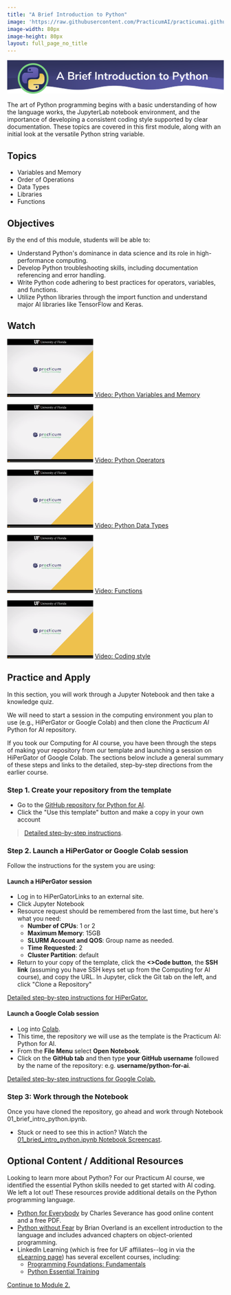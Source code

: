 ```yaml
---
title: "A Brief Introduction to Python"
image: 'https://raw.githubusercontent.com/PracticumAI/practicumai.github.io/main/images/icons/practicumai_python.png'
image-width: 80px
image-height: 80px
layout: full_page_no_title
---
```


![A brief intro to Python banner](/images/python_m1_banner.png)

The art of Python programming begins with a basic understanding of how the language works, the JupyterLab notebook environment, and the importance of developing a consistent coding style supported by clear documentation. These topics are covered in this first module, along with an initial look at the versatile Python string variable.

## Topics

* Variables and Memory
* Order of Operations
* Data Types
* Libraries
* Functions

## Objectives

By the end of this module, students will be able to:

* Understand Python's dominance in data science and its role in high-performance computing.
* Develop Python troubleshooting skills, including documentation referencing and error handling.
* Write Python code adhering to best practices for operators, variables, and functions.
* Utilize Python libraries through the import function and understand major AI libraries like TensorFlow and Keras.

## Watch

[![Thumbnail screenshot of a Practicum AI video](/images/video_thumbnail.png)](https://mediasite.video.ufl.edu/Mediasite/Play/c1f274599dbc44ce94a024826dc7cfb91d) [Video: Python Variables and Memory](https://mediasite.video.ufl.edu/Mediasite/Play/c1f274599dbc44ce94a024826dc7cfb91d)

[![Thumbnail screenshot of a Practicum AI video](/images/video_thumbnail.png)](https://mediasite.video.ufl.edu/Mediasite/Play/5ad15eb9f24942b78984d3c19cdfd7d11d) [Video: Python Operators](https://mediasite.video.ufl.edu/Mediasite/Play/5ad15eb9f24942b78984d3c19cdfd7d11d)

[![Thumbnail screenshot of a Practicum AI video](/images/video_thumbnail.png)](https://mediasite.video.ufl.edu/Mediasite/Play/a96297d00a9c4c62b7619e548b198b8e1d) [Video: Python Data Types](https://mediasite.video.ufl.edu/Mediasite/Play/a96297d00a9c4c62b7619e548b198b8e1d)

[![Thumbnail screenshot of a Practicum AI video](/images/video_thumbnail.png)](https://mediasite.video.ufl.edu/Mediasite/Play/4d267f91cf8c4d0c99b443987de6473b1d) [Video: Functions](https://mediasite.video.ufl.edu/Mediasite/Play/4d267f91cf8c4d0c99b443987de6473b1d)

[![Thumbnail screenshot of a Practicum AI video](/images/video_thumbnail.png)](https://mediasite.video.ufl.edu/Mediasite/Play/121bd9c888da477d8f6485881c90f9e41d) [Video: Coding style](https://mediasite.video.ufl.edu/Mediasite/Play/121bd9c888da477d8f6485881c90f9e41d)

## Practice and Apply

In this section, you will work through a Jupyter Notebook and then take a knowledge quiz.

We will need to start a session in the computing environment you plan to use (e.g., HiPerGator or Google Colab) and then clone the *Practicum AI* Python for AI repository.

If you took our Computing for AI course, you have been through the steps of making your repository from our template and launching a session on HiPerGator of Google Colab. The sections below include a general summary of these steps and links to the detailed, step-by-step directions from the earlier course.

### Step 1. Create your repository from the template

* Go to the [GitHub repository for Python for AI](https://github.com/PracticumAI/python-for-ai).
* Click the "Use this template" button and make a copy in your own account

> [Detailed step-by-step instructions](/python_for_ai/01.1_create_repo_details/).

### Step 2. Launch a HiPerGator or Google Colab session

Follow the instructions for the system you are using:

#### Launch a HiPerGator session

* Log in to HiPerGatorLinks to an external site.
* Click Jupyter Notebook
* Resource request should be remembered from the last time, but here's what you need:
    * **Number of CPUs**: 1 or 2
    * **Maximum Memory**: 15GB
    * **SLURM Account and QOS**: Group name as needed.
    * **Time Requested**: 2
    * **Cluster Partition**: default
* Return to your copy of the template, click the **<>Code button**, the **SSH link** (assuming you have SSH keys set up from the Computing for AI course), and copy the URL.
In Jupyter, click the Git tab on the left, and click "Clone a Repository"

[Detailed step-by-step instructions for HiPerGator.](/python_for_ai/01.2_HiPerGator_setup/)

#### Launch a Google Colab session

* Log into [Colab](https://colab.research.google.com/).
* This time, the repository we will use as the template is the Practicum AI: Python for AI.
* From the **File Menu** select **Open Notebook**.
* Click on the **GitHub tab** and then type **your GitHub username** followed by the name of the repository: e.g. **username/python-for-ai**.

[Detailed step-by-step instructions for Google Colab.](/python_for_ai/01.2_Colab_setup/)

### Step 3: Work through the Notebook

Once you have cloned the repository, go ahead and work through Notebook 01_brief_intro_python.ipynb.

* Stuck or need to see this in action? Watch the [01_bried_intro_python.ipynb Notebook Screencast](https://mediasite.video.ufl.edu/Mediasite/Play/a567d5de69cb4231a1167eba362402331d).


## Optional Content / Additional Resources

Looking to learn more about Python? For our Practicum AI course, we identified the essential Python skills needed to get started with AI coding. We left a lot out! These resources provide additional details on the Python programming language.

* [Python for Everybody](https://www.py4e.com/) by Charles Severance has good online content and a free PDF.
* [Python without Fear](https://www.oreilly.com/library/view/python-without-fear/9780134688251/) by Brian Overland is an excellent introduction to the language and includes advanced chapters on object-oriented programming.
* LinkedIn Learning (which is free for UF affiliates--log in via the [eLearning page](https://elearning.ufl.edu/)) has several excellent courses, including:
   * [Programming Foundations: Fundamentals](https://www.linkedin.com/learning-login/share?account=41282748&forceAccount=false&redirect=https%3A%2F%2Fwww.linkedin.com%2Flearning%2Fprogramming-foundations-fundamentals-3%3Ftrk%3Dshare_ent_url%26shareId%3DLtvBSgRnTgWWb1O1dkS0lA%253D%253D)
   * [Python Essential Training](https://www.linkedin.com/learning-login/share?account=41282748&forceAccount=false&redirect=https%3A%2F%2Fwww.linkedin.com%2Flearning%2Fpython-essential-training-18764650%3Ftrk%3Dshare_ent_url%26shareId%3DdcABEfNLStep0%252FQUxvxZTg%253D%253D)

[Continue to Module 2.](/python_for_ai/02_data_wrangling/)